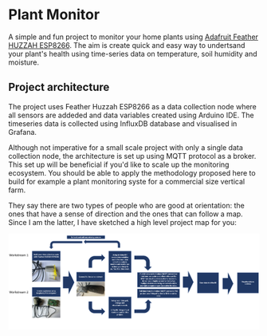 # Plant Monitor

A simple and fun project to monitor your home plants using [Adafruit Feather HUZZAH ESP8266](https://learn.adafruit.com/adafruit-feather-huzzah-esp8266/overview). The aim is create quick and easy way to undertsand your plant's health using time-series data on temperature, soil humidity and moisture. 


## Project architecture

The project uses Feather Huzzah ESP8266 as a data collection node where all sensors are addeded and data variables created using Arduino IDE. The timeseries data is collected using InfluxDB database and visualised in Grafana. 

Although not imperative for a small scale project with only a single data collection node, the architecture is set up using MQTT protocol as a broker. This set up will be beneficial if you'd like to scale up the monitoring ecosystem. You should be able to apply the methodology proposed here to build for example a plant monitoring syste for a commercial size vertical farm.

They say there are two types of people who are good at orientation: the ones that have a sense of direction and the ones that can follow a map. Since I am the latter, I have sketched a high level project map for you:

![Alt text](https://github.com/StrikeEB/PlantMonitor/blob/main/Project%20map.png)
